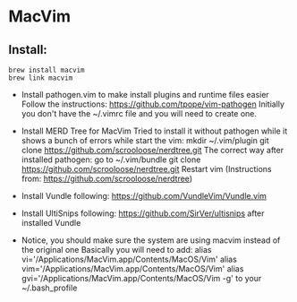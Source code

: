 # MacVim
## Install: 
	brew install macvim
	brew link macvim

+ Install pathogen.vim to make install plugins and runtime files easier
	Follow the instructions: https://github.com/tpope/vim-pathogen
	Initially you don't have the ~/.vimrc file and you will need to create one.

+ Install MERD Tree for MacVim
	Tried to install it without pathogen while it shows a bunch of errors while start the vim:
		mkdir ~/.vim/plugin
		git clone https://github.com/scrooloose/nerdtree.git
	The correct way after installed pathogen:
		go to ~/.vim/bundle
		git clone https://github.com/scrooloose/nerdtree.git
		Restart vim
		(Instructions from: https://github.com/scrooloose/nerdtree)
 + Install Vundle following: https://github.com/VundleVim/Vundle.vim
 + Install UltiSnips following: https://github.com/SirVer/ultisnips after installed Vundle

 + Notice, you should make sure the system are using macvim instead of the original one
	Basically you will need to add:
	alias vi='/Applications/MacVim.app/Contents/MacOS/Vim'
	alias vim='/Applications/MacVim.app/Contents/MacOS/Vim'
	alias gvi='/Applications/MacVim.app/Contents/MacOS/Vim -g'
	to your ~/.bash_profile
